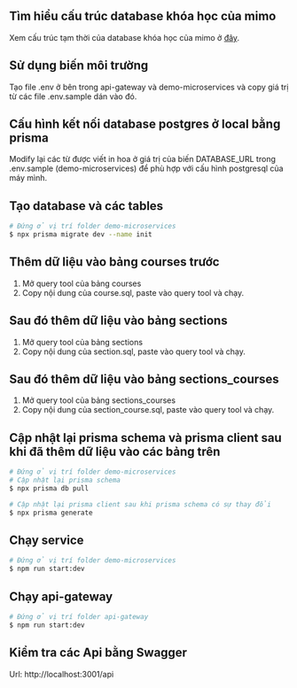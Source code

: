 ## Tìm hiểu cấu trúc database khóa học của mimo

Xem cấu trúc tạm thời của database khóa học của mimo ở [đây](https://dbdiagram.io/d/hihi-6607ba1837b7e33fd716ebf6).

## Sử dụng biến môi trường

Tạo file .env ở bên trong api-gateway và demo-microservices và copy giá trị từ các file .env.sample dán vào đó.

## Cấu hình kết nối database postgres ở local bằng prisma

Modify lại các từ được viết in hoa ở giá trị của biến DATABASE_URL trong .env.sample (demo-microservices) để phù hợp với cấu hình postgresql của máy mình.

## Tạo database và các tables 

```bash
# Đứng ở vị trí folder demo-microservices
$ npx prisma migrate dev --name init
```

## Thêm dữ liệu vào bảng courses trước

1. Mở query tool của bảng courses
2. Copy nội dung của course.sql, paste vào query tool và chạy.

## Sau đó thêm dữ liệu vào bảng sections

1. Mở query tool của bảng sections
2. Copy nội dung của section.sql, paste vào query tool và chạy.

## Sau đó thêm dữ liệu vào bảng sections_courses

1. Mở query tool của bảng sections_courses
2. Copy nội dung của section_course.sql, paste vào query tool và chạy.

## Cập nhật lại prisma schema và prisma client sau khi đã thêm dữ liệu vào các bảng trên

```bash
# Đứng ở vị trí folder demo-microservices
# Cập nhật lại prisma schema
$ npx prisma db pull

# Cập nhật lại prisma client sau khi prisma schema có sự thay đổi
$ npx prisma generate
```

## Chạy service

```bash
# Đứng ở vị trí folder demo-microservices
$ npm run start:dev
```

## Chạy api-gateway

```bash
# Đứng ở vị trí folder api-gateway
$ npm run start:dev
```

## Kiểm tra các Api bằng Swagger

Url: http://localhost:3001/api
